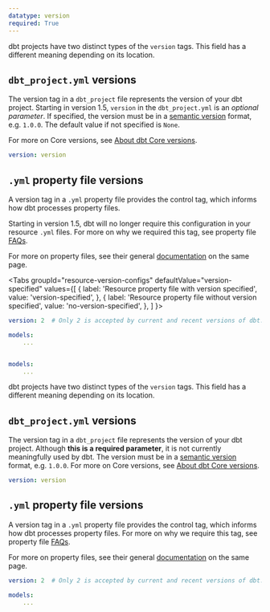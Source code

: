 ```yaml
---
datatype: version
required: True
---
```


<VersionBlock firstVersion="1.5">

dbt projects have two distinct types of the `version` tags. This field has a different meaning depending on its location.

## `dbt_project.yml` versions

The version tag in a `dbt_project` file represents the version of your dbt project. Starting in version 1.5, `version` in the `dbt_project.yml` is an *optional parameter*. If specified, the version must be in a [semantic version](https://semver.org/) format, e.g. `1.0.0`. The default value if not specified is `None`. 

For more on Core versions, see [About dbt Core versions](/docs/dbt-versions/core).
<File name='dbt_project.yml'>

```yml
version: version
```

</File>

## `.yml` property file versions

A version tag in a `.yml` property file provides the control tag, which informs how dbt processes property files. 

Starting in version 1.5, dbt will no longer require this configuration in your resource `.yml` files. For more on why we required this tag, see property file [FAQs](reference/configs-and-properties#faqs).

For more on property files, see their general [documentation](reference/configs-and-properties#where-can-i-define-properties) on the same page.

<Tabs
  groupId="resource-version-configs"
  defaultValue="version-specified"
  values={[
    { label: 'Resource property file with version specified', value: 'version-specified', },
    { label: 'Resource property file without version specified', value: 'no-version-specified', },
  ]
}>
<TabItem value="version-specified">

<File name='<any valid filename>.yml'>

```yml
version: 2  # Only 2 is accepted by current and recent versions of dbt.

models: 
    ...
```

</File>

</TabItem>

<TabItem value="no-version-specified">

<File name='<any valid filename>.yml'>

```yml

models: 
    ...
```

</File>

</TabItem>

</Tabs>


</VersionBlock>

<VersionBlock lastVersion="1.4">

dbt projects have two distinct types of the `version` tags. This field has a different meaning depending on its location.

## `dbt_project.yml` versions

The version tag in a `dbt_project` file represents the version of your dbt project. Although **this is a required parameter**, it is not currently meaningfully used by dbt. The version must be in a [semantic version](https://semver.org/) format, e.g. `1.0.0`. For more on Core versions, see [About dbt Core versions](/docs/dbt-versions/core).
<File name='dbt_project.yml'>

```yml
version: version
```

</File>

## `.yml` property file versions

A version tag in a `.yml` property file provides the control tag, which informs how dbt processes property files. For more on why we require this tag, see property file [FAQs](reference/configs-and-properties#faqs).

For more on property files, see their general [documentation](reference/configs-and-properties#where-can-i-define-properties) on the same page.

<File name='<any valid filename>.yml'>

```yml
version: 2  # Only 2 is accepted by current and recent versions of dbt.

models: 
    ...
```

</File>

</VersionBlock>
